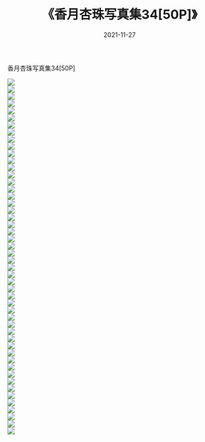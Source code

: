 ﻿---
layout: post
title:  《香月杏珠写真集34[50P]》
date:   2021-11-27
img: http://img.660000.xyz/Sharelink/性感/2021/香月杏珠写真集34[50P]/000.jpg
categories: [美女, 清纯, 唯美]
---

香月杏珠写真集34[50P]

  ![](http://img.660000.xyz/Sharelink/性感/2021/香月杏珠写真集34[50P]/001.jpg) <br> ![](http://img.660000.xyz/Sharelink/性感/2021/香月杏珠写真集34[50P]/002.jpg) <br> ![](http://img.660000.xyz/Sharelink/性感/2021/香月杏珠写真集34[50P]/003.jpg) <br> ![](http://img.660000.xyz/Sharelink/性感/2021/香月杏珠写真集34[50P]/004.jpg) <br> ![](http://img.660000.xyz/Sharelink/性感/2021/香月杏珠写真集34[50P]/005.jpg) <br> ![](http://img.660000.xyz/Sharelink/性感/2021/香月杏珠写真集34[50P]/006.jpg) <br> ![](http://img.660000.xyz/Sharelink/性感/2021/香月杏珠写真集34[50P]/007.jpg) <br> ![](http://img.660000.xyz/Sharelink/性感/2021/香月杏珠写真集34[50P]/008.jpg) <br> ![](http://img.660000.xyz/Sharelink/性感/2021/香月杏珠写真集34[50P]/009.jpg) <br> ![](http://img.660000.xyz/Sharelink/性感/2021/香月杏珠写真集34[50P]/010.jpg) <br> ![](http://img.660000.xyz/Sharelink/性感/2021/香月杏珠写真集34[50P]/011.jpg) <br> ![](http://img.660000.xyz/Sharelink/性感/2021/香月杏珠写真集34[50P]/012.jpg) <br> ![](http://img.660000.xyz/Sharelink/性感/2021/香月杏珠写真集34[50P]/013.jpg) <br> ![](http://img.660000.xyz/Sharelink/性感/2021/香月杏珠写真集34[50P]/014.jpg) <br> ![](http://img.660000.xyz/Sharelink/性感/2021/香月杏珠写真集34[50P]/015.jpg) <br> ![](http://img.660000.xyz/Sharelink/性感/2021/香月杏珠写真集34[50P]/016.jpg) <br> ![](http://img.660000.xyz/Sharelink/性感/2021/香月杏珠写真集34[50P]/017.jpg) <br> ![](http://img.660000.xyz/Sharelink/性感/2021/香月杏珠写真集34[50P]/018.jpg) <br> ![](http://img.660000.xyz/Sharelink/性感/2021/香月杏珠写真集34[50P]/019.jpg) <br> ![](http://img.660000.xyz/Sharelink/性感/2021/香月杏珠写真集34[50P]/020.jpg) <br> ![](http://img.660000.xyz/Sharelink/性感/2021/香月杏珠写真集34[50P]/021.jpg) <br> ![](http://img.660000.xyz/Sharelink/性感/2021/香月杏珠写真集34[50P]/022.jpg) <br> ![](http://img.660000.xyz/Sharelink/性感/2021/香月杏珠写真集34[50P]/023.jpg) <br> ![](http://img.660000.xyz/Sharelink/性感/2021/香月杏珠写真集34[50P]/024.jpg) <br> ![](http://img.660000.xyz/Sharelink/性感/2021/香月杏珠写真集34[50P]/025.jpg) <br> ![](http://img.660000.xyz/Sharelink/性感/2021/香月杏珠写真集34[50P]/026.jpg) <br> ![](http://img.660000.xyz/Sharelink/性感/2021/香月杏珠写真集34[50P]/027.jpg) <br> ![](http://img.660000.xyz/Sharelink/性感/2021/香月杏珠写真集34[50P]/028.jpg) <br> ![](http://img.660000.xyz/Sharelink/性感/2021/香月杏珠写真集34[50P]/029.jpg) <br> ![](http://img.660000.xyz/Sharelink/性感/2021/香月杏珠写真集34[50P]/030.jpg) <br> ![](http://img.660000.xyz/Sharelink/性感/2021/香月杏珠写真集34[50P]/031.jpg) <br> ![](http://img.660000.xyz/Sharelink/性感/2021/香月杏珠写真集34[50P]/032.jpg) <br> ![](http://img.660000.xyz/Sharelink/性感/2021/香月杏珠写真集34[50P]/033.jpg) <br> ![](http://img.660000.xyz/Sharelink/性感/2021/香月杏珠写真集34[50P]/034.jpg) <br> ![](http://img.660000.xyz/Sharelink/性感/2021/香月杏珠写真集34[50P]/035.jpg) <br> ![](http://img.660000.xyz/Sharelink/性感/2021/香月杏珠写真集34[50P]/036.jpg) <br> ![](http://img.660000.xyz/Sharelink/性感/2021/香月杏珠写真集34[50P]/037.jpg) <br> ![](http://img.660000.xyz/Sharelink/性感/2021/香月杏珠写真集34[50P]/038.jpg) <br> ![](http://img.660000.xyz/Sharelink/性感/2021/香月杏珠写真集34[50P]/039.jpg) <br> ![](http://img.660000.xyz/Sharelink/性感/2021/香月杏珠写真集34[50P]/040.jpg) <br> ![](http://img.660000.xyz/Sharelink/性感/2021/香月杏珠写真集34[50P]/041.jpg) <br> ![](http://img.660000.xyz/Sharelink/性感/2021/香月杏珠写真集34[50P]/042.jpg) <br> ![](http://img.660000.xyz/Sharelink/性感/2021/香月杏珠写真集34[50P]/043.jpg) <br> ![](http://img.660000.xyz/Sharelink/性感/2021/香月杏珠写真集34[50P]/044.jpg) <br> ![](http://img.660000.xyz/Sharelink/性感/2021/香月杏珠写真集34[50P]/045.jpg) <br> ![](http://img.660000.xyz/Sharelink/性感/2021/香月杏珠写真集34[50P]/046.jpg) <br> ![](http://img.660000.xyz/Sharelink/性感/2021/香月杏珠写真集34[50P]/047.jpg) <br> ![](http://img.660000.xyz/Sharelink/性感/2021/香月杏珠写真集34[50P]/048.jpg) <br> ![](http://img.660000.xyz/Sharelink/性感/2021/香月杏珠写真集34[50P]/049.jpg) <br> ![](http://img.660000.xyz/Sharelink/性感/2021/香月杏珠写真集34[50P]/050.jpg) <br>